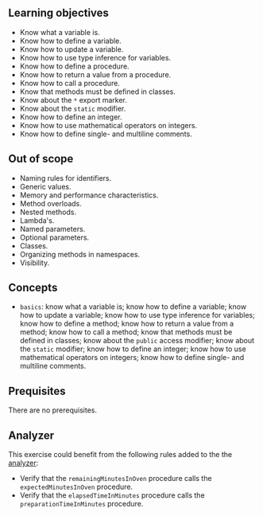 ## Learning objectives

- Know what a variable is.
- Know how to define a variable.
- Know how to update a variable.
- Know how to use type inference for variables.
- Know how to define a procedure.
- Know how to return a value from a procedure.
- Know how to call a procedure.
- Know that methods must be defined in classes.
- Know about the `*` export marker.
- Know about the `static` modifier.
- Know how to define an integer.
- Know how to use mathematical operators on integers.
- Know how to define single- and multiline comments.

## Out of scope

- Naming rules for identifiers.
- Generic values.
- Memory and performance characteristics.
- Method overloads.
- Nested methods.
- Lambda's.
- Named parameters.
- Optional parameters.
- Classes.
- Organizing methods in namespaces.
- Visibility.

## Concepts

- `basics`: know what a variable is; know how to define a variable; know how to update a variable; know how to use type inference for variables; know how to define a method; know how to return a value from a method; know how to call a method; know that methods must be defined in classes; know about the `public` access modifier; know about the `static` modifier; know how to define an integer; know how to use mathematical operators on integers; know how to define single- and multiline comments.

## Prequisites

There are no prerequisites.

## Analyzer

This exercise could benefit from the following rules added to the the [analyzer][analyzer]:

- Verify that the `remainingMinutesInOven` procedure calls the `expectedMinutesInOven` procedure.
- Verify that the `elapsedTimeInMinutes` procedure calls the `preparationTimeInMinutes` procedure.

[analyzer]: https://github.com/exercism/csharp-analyzer
